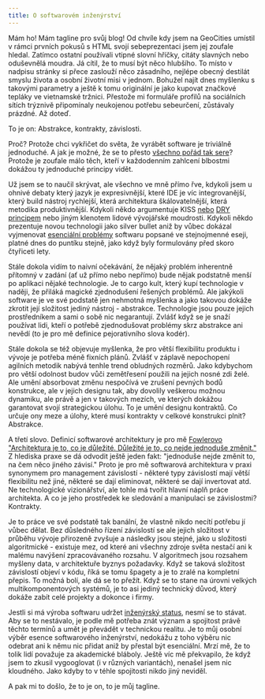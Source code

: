 ```yaml
---
title: O softwarovém inženýrství
---
```


Mám ho! Mám tagline pro svůj blog! Od chvíle kdy jsem na GeoCities umístil v rámci prvních pokusů s HTML svojí sebeprezentaci jsem jej zoufale hledal. Zatímco ostatní používali vtipné slovní hříčky, citáty slavných nebo oduševnělá moudra. Já cítil, že to musí být něco hlubšího. To místo v nadpisu stránky si přece zaslouží něco zásadního, nejlépe obecný destilát smyslu života a osobní  životní misi v jednom. Bohužel najít dnes myšlenku s takovými parametry a ještě k tomu originální je jako kupovat značkové tepláky ve vietnamské tržnici. Přestože mi formuláře profilů na sociálních sítích trýznivě připomínaly neukojenou potřebu sebeurčení, zůstávaly prázdné. Až doteď.

To je on: Abstrakce, kontrakty, závislosti.

Proč? Protože chci vykřičet do světa, že vyrábět software je triviálně jednoduché. A jak je možné, že se to přesto [všechno pořád tak sere][fails]? Protože je zoufale málo těch, kteří v každodenním zahlcení blbostmi dokážou ty jednoduché principy vidět.

Už jsem se to naučil skrývat, ale všechno ve mně přímo řve, kdykoli jsem u ohnivé debaty který jazyk je expresivnější, které IDE je víc integrovanější, který build nástroj rychlejší, která architektura škálovatelnější, která metodika produktivnější. Kdykoli někdo argumentuje KISS [nebo][dry] [DRY][abstraction tweet] [principem][repeat tweet] nebo jiným klenotem lidové vývojářské moudrosti. Kdykoli někdo prezentuje novou technologii jako silver bullet aniž by vůbec dokázal vyjmenovat [esenciální problémy][silver] softwaru popsané ve stejnojmenné eseji, platné dnes do puntíku stejně, jako když byly formulovány před skoro čtyřiceti lety.

Stále dokola vidím to naivní očekávání, že nějaký problém inherentně přítomný v zadání (ať už přímo nebo nepřímo) bude nějak podstatně menší po aplikaci nějaké technologie. Je to cargo kult, který kupí technologie v naději, že přiláká magické zjednodušení řešených problémů. Ale jakýkoli software je ve své podstatě jen nehmotná myšlenka a jako takovou dokáže zkrotit její složitost jediný nástroj - abstrakce. Technologie jsou pouze jejich prostředníkem a sami o sobě nic negarantují. Zvlášť když se je snaží používat lidi, kteří o potřebě zjednodušovat problémy skrz abstrakce ani nevědí (to je pro mě definice pejorativního slova kodér).

Stále dokola se též objevuje myšlenka, že pro větší flexibilitu produktu i vývoje je potřeba méně fixních plánů. Zvlášť v záplavě nepochopení agilních metodik nabývá tenhle trend obludných rozměrů. Jako kdybychom pro větší odolnost budov vůči zemětřesení použili na jejich nosné zdi želé. Ale umění ‎absorbovat změnu nespočívá ve zrušení pevných bodů konstrukce, ale v jejich designu tak, aby dovolily veškerou možnou dynamiku, ale právě a jen v takových mezích, ve kterých dokážou garantovat svojí strategickou úlohu. To je umění designu kontraktů. Co určuje ony meze a úlohy, které musí kontrakty v celkové konstrukci plnit? Abstrakce.

A třetí slovo. Definicí softwarové architektury je pro mě [Fowlerovo "Architektura je to, co je důležité. Důležité je to, co nejde jednoduše změnit."][fowler] Z hlediska praxe se dá odvodit ještě jeden fakt: "jednoduše nejde změnit to, na čem něco jiného závisí." Proto je pro mě softwarová architektura v praxi synonymem pro management závislostí - některé typy závislostí mají větší flexibilitu než jiné, některé se dají eliminovat, některé se dají invertovat atd. Ne technologické vizionářství, ale tohle má tvořit hlavní náplň práce architekta. A co je jeho prostředek ke sledování a manipulaci se závislostmi? Kontrakty.

Je to práce ve své podstatě tak banální, že vlastně nikdo necítí potřebu jí vůbec dělat. Bez důsledného řízení závislostí se ale jejich složitost v průběhu vývoje přirozeně zvyšuje a následky jsou stejné, jako u složitosti algoritmické - existuje mez, od které ani všechny zdroje světa nestačí ani k malému navýšení zpracovávaného rozsahu. V algoritmech jsou rozsahem myšleny data, v architektuře byznys požadavky. Když se taková složitost závislostí objeví v kódu, říká se tomu špagety a je to zralé na kompletní přepis. To možná bolí, ale dá se to přežít. Když se to stane na úrovni velkých multikomponentových systémů, je to asi jediný technický důvod, který dokáže ‎zabít celé projekty a dokonce i firmy.

Jestli si má výroba softwaru udržet [inženýrský status][atlantic], nesmí se to stávat. Aby se to nestávalo, je podle mě potřeba znát význam a spojitost právě těchto termínů a umět je převádět v technickou realitu. Je to můj osobní výběr esence softwarového inženýrství, nedokážu z toho výběru nic odebrat ani k němu nic přidat aniž by přestal být esenciální. Mrzí mě, že to tolik lidí považuje za akademické bláboly. Ještě víc mě překvapilo, že když jsem to zkusil vygooglovat (i v různých variantách), nenašel jsem nic kloudného. Jako kdyby to v téhle spojitosti nikdo jiný neviděl.

A pak mi to došlo, že to je on, to je můj tagline.

[fails]: http://spectrum.ieee.org/static/the-staggering-impact-of-it-systems-gone-wrong
[dry]: http://thereignn.ghost.io/on-dry-and-the-cost-of-wrongful-abstractions/
[abstraction tweet]: https://twitter.com/jessitron/status/619941474902351872
[repeat tweet]: https://twitter.com/jezenthomas/status/776096875648847872
[silver]: http://worrydream.com/refs/Brooks-NoSilverBullet.pdf
[fowler]: http://martinfowler.com/ieeeSoftware/whoNeedsArchitect.pdf
[atlantic]: http://www.theatlantic.com/technology/archive/2015/11/programmers-should-not-call-themselves-engineers/414271/
